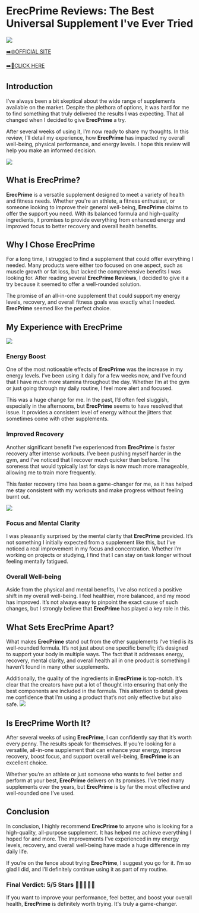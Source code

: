 # ErecPrime Reviews: The Best Universal Supplement I've Ever Tried

[![](https://static.vecteezy.com/system/resources/thumbnails/019/896/014/small/buy-now-gradient-button-with-cart-symbol-buy-now-illustration-png.png)](https://edetoop.top/lander/sugarpreland-1/erecp.html) 

[➡️🌐OFFICIAL SITE](https://edetoop.top/lander/sugarpreland-1/erecp.html) 

[➡️🔗CLICK HERE](https://edetoop.top/lander/sugarpreland-1/erecp.html) 


## Introduction

I’ve always been a bit skeptical about the wide range of supplements available on the market. Despite the plethora of options, it was hard for me to find something that truly delivered the results I was expecting. That all changed when I decided to give **ErecPrime** a try.

After several weeks of using it, I’m now ready to share my thoughts. In this review, I’ll detail my experience, how **ErecPrime** has impacted my overall well-being, physical performance, and energy levels. I hope this review will help you make an informed decision. 

[![](https://wallpapers.com/images/hd/red-order-now-button-udg4jcj4arvn8b0n-2.png)](https://edetoop.top/lander/sugarpreland-1/erecp.html)  

## What is ErecPrime?

**ErecPrime** is a versatile supplement designed to meet a variety of health and fitness needs. Whether you're an athlete, a fitness enthusiast, or someone looking to improve their general well-being, **ErecPrime** claims to offer the support you need. With its balanced formula and high-quality ingredients, it promises to provide everything from enhanced energy and improved focus to better recovery and overall health benefits.

## Why I Chose ErecPrime

For a long time, I struggled to find a supplement that could offer everything I needed. Many products were either too focused on one aspect, such as muscle growth or fat loss, but lacked the comprehensive benefits I was looking for. After reading several **ErecPrime Reviews**, I decided to give it a try because it seemed to offer a well-rounded solution.

The promise of an all-in-one supplement that could support my energy levels, recovery, and overall fitness goals was exactly what I needed. **ErecPrime** seemed like the perfect choice.

## My Experience with ErecPrime

[![](https://static.vecteezy.com/system/resources/thumbnails/019/896/014/small/buy-now-gradient-button-with-cart-symbol-buy-now-illustration-png.png)](https://edetoop.top/lander/sugarpreland-1/erecp.html)

### Energy Boost

One of the most noticeable effects of **ErecPrime** was the increase in my energy levels. I’ve been using it daily for a few weeks now, and I’ve found that I have much more stamina throughout the day. Whether I’m at the gym or just going through my daily routine, I feel more alert and focused.

This was a huge change for me. In the past, I’d often feel sluggish, especially in the afternoons, but **ErecPrime** seems to have resolved that issue. It provides a consistent level of energy without the jitters that sometimes come with other supplements.

### Improved Recovery

Another significant benefit I’ve experienced from **ErecPrime** is faster recovery after intense workouts. I’ve been pushing myself harder in the gym, and I’ve noticed that I recover much quicker than before. The soreness that would typically last for days is now much more manageable, allowing me to train more frequently.

This faster recovery time has been a game-changer for me, as it has helped me stay consistent with my workouts and make progress without feeling burnt out.

[![](https://wallpapers.com/images/hd/red-order-now-button-udg4jcj4arvn8b0n-2.png)](https://edetoop.top/lander/sugarpreland-1/erecp.html)  

### Focus and Mental Clarity

I was pleasantly surprised by the mental clarity that **ErecPrime** provided. It’s not something I initially expected from a supplement like this, but I’ve noticed a real improvement in my focus and concentration. Whether I’m working on projects or studying, I find that I can stay on task longer without feeling mentally fatigued.

### Overall Well-being

Aside from the physical and mental benefits, I’ve also noticed a positive shift in my overall well-being. I feel healthier, more balanced, and my mood has improved. It’s not always easy to pinpoint the exact cause of such changes, but I strongly believe that **ErecPrime** has played a key role in this.

## What Sets ErecPrime Apart?

What makes **ErecPrime** stand out from the other supplements I’ve tried is its well-rounded formula. It’s not just about one specific benefit; it’s designed to support your body in multiple ways. The fact that it addresses energy, recovery, mental clarity, and overall health all in one product is something I haven’t found in many other supplements.

Additionally, the quality of the ingredients in **ErecPrime** is top-notch. It’s clear that the creators have put a lot of thought into ensuring that only the best components are included in the formula. This attention to detail gives me confidence that I’m using a product that’s not only effective but also safe.
[![](https://static.vecteezy.com/system/resources/thumbnails/019/896/014/small/buy-now-gradient-button-with-cart-symbol-buy-now-illustration-png.png)](https://edetoop.top/lander/sugarpreland-1/erecp.html)
## Is ErecPrime Worth It?

After several weeks of using **ErecPrime**, I can confidently say that it’s worth every penny. The results speak for themselves. If you’re looking for a versatile, all-in-one supplement that can enhance your energy, improve recovery, boost focus, and support overall well-being, **ErecPrime** is an excellent choice.

Whether you’re an athlete or just someone who wants to feel better and perform at your best, **ErecPrime** delivers on its promises. I’ve tried many supplements over the years, but **ErecPrime** is by far the most effective and well-rounded one I’ve used.

## Conclusion

In conclusion, I highly recommend **ErecPrime** to anyone who is looking for a high-quality, all-purpose supplement. It has helped me achieve everything I hoped for and more. The improvements I’ve experienced in my energy levels, recovery, and overall well-being have made a huge difference in my daily life.

If you’re on the fence about trying **ErecPrime**, I suggest you go for it. I’m so glad I did, and I’ll definitely continue using it as part of my routine.

### Final Verdict: 5/5 Stars 🌟🌟🌟🌟🌟

If you want to improve your performance, feel better, and boost your overall health, **ErecPrime** is definitely worth trying. It's truly a game-changer.
